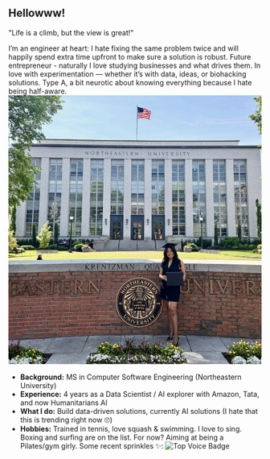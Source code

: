 ## Hellowww!

"Life is a climb, but the view is great!"

I’m an engineer at heart: I hate fixing the same problem twice and will happily spend extra time upfront to make sure a solution is robust. Future entrepreneur - naturally I love studying businesses and what drives them. 
In love with experimentation — whether it’s with data, ideas, or biohacking solutions. 
Type A, a bit neurotic about knowing everything because I hate being half-aware.
![Image](Github_readme_1.jpg)
- **Background:** MS in Computer Software Engineering (Northeastern University)
- **Experience:** 4 years as a Data Scientist / AI explorer with Amazon, Tata, and now Humanitarians AI
- **What I do:** Build data-driven solutions, currently AI solutions (I hate that this is trending right now 🙄)
- **Hobbies:** Trained in tennis, love squash & swimming. I love to sing. Boxing and surfing are on the list. For now? Aiming at being a Pilates/gym girly.
Some recent sprinkles ✨:
![Top Voice Badge]([Achievements1.JPG](https://github.com/anamikabharali/anamikabharali.github.io/blob/0036ac97a13fda75b9772509280536a8f8054a25/Achievements1.JPG))

